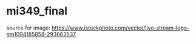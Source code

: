 # mi349_final

source for image: https://www.istockphoto.com/vector/live-stream-logo-gm1094185858-293663537
